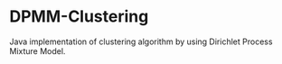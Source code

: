 DPMM-Clustering
===============

Java implementation of clustering algorithm by using Dirichlet Process Mixture Model.
